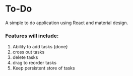 # To-Do
A simple to do application using React and material design. 

### Features will include:

1) Ability to add tasks {done}
2) cross out tasks 
3) delete tasks
4) drag to reorder tasks
5) Keep persistent store of tasks
